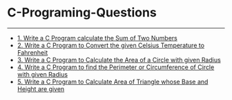# C-Programing-Questions
----------------------------------------------------------------

- [1. Write a C Program calculate the Sum of Two Numbers
](https://github.com/codedevmastery/C-Programs/blob/main/1.%20SumOfNumbers.c)
- [2. Write a C Program to Convert the given Celsius Temperature to Fahrenheit](https://github.com/codedevmastery/C-Programs/blob/main/2.%20ConvertTemp.c)
- [3. Write a C Program to Calculate the Area of a Circle with given Radius](https://github.com/codedevmastery/C-Programs/blob/main/3.%20AreaOfCircle.c)
- [4. Write a C Program to find the Perimeter or Circumference of Circle with given Radius](https://github.com/codedevmastery/C-Programs/blob/main/4.%20PerimeterOfCircle.c)
- [5. Write a C Program to Calculate Area of Triangle whose Base and Height are given](https://github.com/codedevmastery/C-Programs/blob/main/5.%20AreaOfTriangle.c) 
